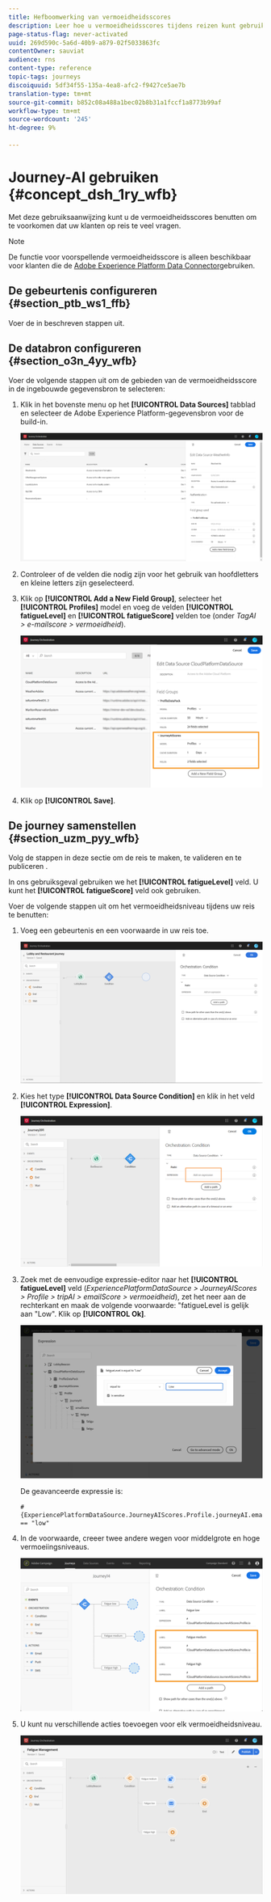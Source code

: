 ```yaml
---
title: Hefboomwerking van vermoeidheidsscores
description: Leer hoe u vermoeidheidsscores tijdens reizen kunt gebruiken
page-status-flag: never-activated
uuid: 269d590c-5a6d-40b9-a879-02f5033863fc
contentOwner: sauviat
audience: rns
content-type: reference
topic-tags: journeys
discoiquuid: 5df34f55-135a-4ea8-afc2-f9427ce5ae7b
translation-type: tm+mt
source-git-commit: b852c08a488a1bec02b8b31a1fccf1a8773b99af
workflow-type: tm+mt
source-wordcount: '245'
ht-degree: 9%

---
```



# Journey-AI gebruiken {#concept_dsh_1ry_wfb}

Met deze gebruiksaanwijzing kunt u de vermoeidheidsscores benutten om te voorkomen dat uw klanten op reis te veel vragen.

>[!NOTE]
>
>De functie voor voorspellende vermoeidheidsscore is alleen beschikbaar voor klanten die de [Adobe Experience Platform Data Connector](https://docs.adobe.com/content/help/en/campaign-standard/using/developing/mapping-campaign-and-aep-data/aep-about-data-connector.html)gebruiken.

## De gebeurtenis configureren {#section_ptb_ws1_ffb}

Voer de in [](../event/about-events.md)beschreven stappen uit.

## De databron configureren {#section_o3n_4yy_wfb}

Voer de volgende stappen uit om de gebieden van de vermoeidheidsscore in de ingebouwde gegevensbron te selecteren:

1. Klik in het bovenste menu op het **[!UICONTROL Data Sources]** tabblad en selecteer de Adobe Experience Platform-gegevensbron voor de build-in.

   ![](../assets/journey23.png)

1. Controleer of de velden die nodig zijn voor het gebruik van hoofdletters en kleine letters zijn geselecteerd.
1. Klik op **[!UICONTROL Add a New Field Group]**, selecteer het **[!UICONTROL Profiles]** model en voeg de velden **[!UICONTROL fatigueLevel]** en **[!UICONTROL fatigueScore]** velden toe (onder _TagAI > e-mailscore > vermoeidheid_).

   ![](../assets/journeyuc3_1.png)

1. Klik op **[!UICONTROL Save]**.

## De journey samenstellen {#section_uzm_pyy_wfb}

Volg de stappen in deze sectie om de reis te maken, te valideren en te publiceren [](../building-journeys/journey.md).

In ons gebruiksgeval gebruiken we het **[!UICONTROL fatigueLevel]** veld. U kunt het **[!UICONTROL fatigueScore]** veld ook gebruiken.

Voer de volgende stappen uit om het vermoeidheidsniveau tijdens uw reis te benutten:

1. Voeg een gebeurtenis en een voorwaarde in uw reis toe.

   ![](../assets/journeyuc2_14.png)

1. Kies het type **[!UICONTROL Data Source Condition]** en klik in het veld **[!UICONTROL Expression]**. 

   ![](../assets/journeyuc3_2.png)

1. Zoek met de eenvoudige expressie-editor naar het **[!UICONTROL fatigueLevel]** veld (_ExperiencePlatformDataSource > JourneyAIScores > Profile > tripAI > emailScore > vermoeidheid_), zet het neer aan de rechterkant en maak de volgende voorwaarde: &quot;fatigueLevel is gelijk aan &quot;Low&quot;. Klik op **[!UICONTROL Ok]**.

   ![](../assets/journeyuc3_3.png)

   De geavanceerde expressie is:

   ```
   #{ExperiencePlatformDataSource.JourneyAIScores.Profile.journeyAI.emailScore.fatigue.fatigueLevel} == "low"
   ```

1. In de voorwaarde, creeer twee andere wegen voor middelgrote en hoge vermoeiingsniveaus.

   ![](../assets/journeyuc3_4.png)

1. U kunt nu verschillende acties toevoegen voor elk vermoeidheidsniveau.

   ![](../assets/journeyuc3_5.png)
